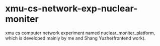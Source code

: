 # xmu-cs-network-exp-nuclear-moniter
xmu cs computer network experiment named nuclear_moniter_platform, which is developed mainly by me and Shang Yuzhe(frontend work).
